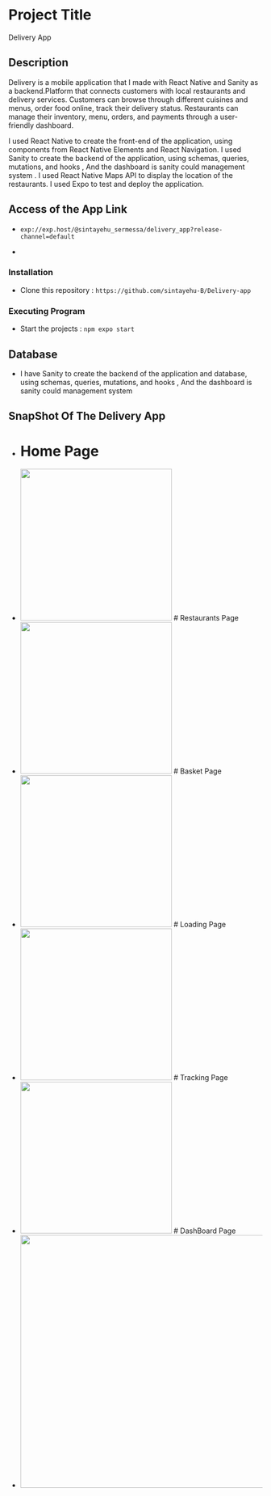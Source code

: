 # Project Title

Delivery App

## Description

Delivery is a mobile application that I made with React Native and Sanity as a backend.Platform that connects customers with local restaurants and delivery services. Customers can browse through different cuisines and menus, order food online, track their delivery status. Restaurants can manage their inventory, menu, orders, and payments through a user-friendly dashboard.

I used React Native to create the front-end of the application, using components from React Native Elements and React Navigation. I used Sanity to create the backend of the application, using schemas, queries, mutations, and hooks , And the dashboard is sanity could management system . I used React Native Maps API to display the location of the restaurants. I used Expo to test and deploy the application.

## Access of the App Link

- `exp://exp.host/@sintayehu_sermessa/delivery_app?release-channel=default`

-

### Installation

- Clone this repository : `https://github.com/sintayehu-B/Delivery-app`

### Executing Program

- Start the projects : `npm expo start`

## Database

- I have Sanity to create the backend of the application and database, using schemas, queries, mutations, and hooks , And the dashboard is sanity could management system

## SnapShot Of The Delivery App

- # Home Page
- <img src="./assets/Screenshot_1684251227.png" width="300">
  # Restaurants Page
- <img src="./assets/Screenshot_1684251237.png" width="300">
  # Basket Page
- <img src="./assets/Screenshot_1684251244.png" width="300">
  # Loading Page
- <img src="./assets/Screenshot_1684251250.png" width="300">
  # Tracking Page
- <img src="./assets/Screenshot_1684251256.png" width="300">
  # DashBoard Page

- <img src="./assets/database.png" width="500">

